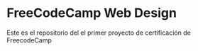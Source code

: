 # FreeCodeCamp Web Design

Este es el repositorio del el primer proyecto de certificación de FreecodeCamp
